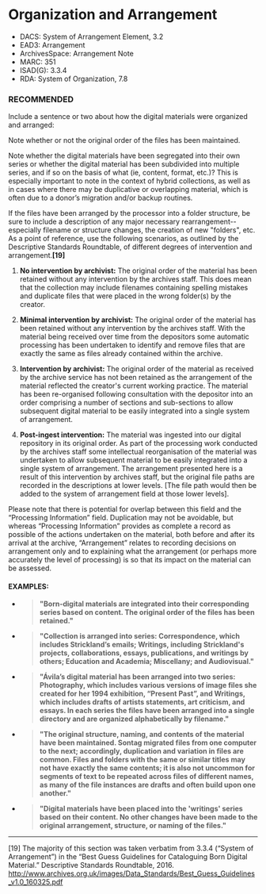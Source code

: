# Organization and Arrangement

* DACS: System of Arrangement Element, 3.2
* EAD3: Arrangement <arrangement>
* ArchivesSpace: Arrangement Note
* MARC: 351
* ISAD(G): 3.3.4
* RDA: System of Organization, 7.8

### RECOMMENDED
Include a sentence or two about how the digital materials were organized and arranged: 

Note whether or not the original order of the files has been maintained.

Note whether the digital materials have been segregated into their own series or whether the digital material has been subdivided into multiple series, and if so on the basis of what (ie, content, format, etc.)? This is especially important to note in the context of hybrid collections, as well as in cases where there may be duplicative or overlapping material, which is often due to a donor’s migration and/or backup routines.

If the files have been arranged by the processor into a folder structure, be sure to include a description of any major necessary rearrangement--especially filename or structure changes, the creation of new "folders", etc. As a point of reference, use the following scenarios, as outlined by the Descriptive Standards Roundtable, of different degrees of intervention and arrangement.**[19]**

1. **No intervention by archivist:** The original order of the material has been retained without any intervention by the archives staff. This does mean that the collection may include filenames containing spelling mistakes and duplicate files that were placed in the wrong folder(s) by the creator.

1. **Minimal intervention by archivist:** The original order of the material has been retained without any intervention by the archives staff. With the material being received over time from the depositors some automatic processing has been undertaken to identify and remove files that are exactly the same as files already contained within the archive.

1. **Intervention by archivist:** The original order of the material as received by the archive service has not been retained as the arrangement of the material reflected the creator's current working practice. The material has been re-organised following consultation with the depositor into an order comprising a number of sections and sub-sections to allow subsequent digital material to be easily integrated into a single system of arrangement.

1. **Post-ingest intervention:** The material was ingested into our digital repository in its original order. As part of the processing work conducted by the archives staff some intellectual reorganisation of the material was undertaken to allow subsequent material to be easily integrated into a single system of arrangement. The arrangement presented here is a result of this intervention by archives staff, but the original file paths are recorded in the descriptions at lower levels. [The file path would then be added to the system of arrangement field at those lower levels]. 

Please note that there is potential for overlap between this field and the “Processing Information” field. Duplication may not be avoidable, but whereas “Processing Information” provides as complete a record as possible of the actions undertaken on the material, both before and after its arrival at the archive, “Arrangement” relates to recording decisions on arrangement only and to explaining what the arrangement (or perhaps more accurately the level of processing) is so that its impact on the material can be assessed.

#### EXAMPLES:
* >**"Born-digital materials are integrated into their corresponding series based on content. The original order of the files has been retained."**

* >**"Collection is arranged into series: Correspondence, which includes Strickland’s emails; Writings, including Strickland's projects, collaborations, essays, publications, and writings by others; Education and Academia; Miscellany; and Audiovisual."**

* >**"Ávila’s digital material has been arranged into two series: Photography, which includes various versions of image files she created for her 1994 exhibition, “Present Past”, and Writings, which includes drafts of artists statements, art criticism, and essays. In each series the files have been arranged into a single directory and are organized alphabetically by filename."**

* >**"The original structure, naming, and contents of the material have been maintained. Sontag migrated files from one computer to the next; accordingly, duplication and variation in files are common. Files and folders with the same or similar titles may not have exactly the same contents; it is also not uncommon for segments of text to be repeated across files of different names, as many of the file instances are drafts and often build upon one another."** 

* >**"Digital materials have been placed into the 'writings' series based on their content. No other changes have been made to the original arrangement, structure, or naming of the files."**

___
[19] The majority of this section was taken verbatim from 3.3.4 (“System of Arrangement”) in the “Best Guess Guidelines for Cataloguing Born Digital Material.” Descriptive Standards Roundtable, 2016. http://www.archives.org.uk/images/Data_Standards/Best_Guess_Guidelines_v1.0_160325.pdf
